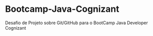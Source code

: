 # Bootcamp-Java-Cognizant
Desafio de Projeto sobre Git/GitHub para o BootCamp Java Developer Cognizant

